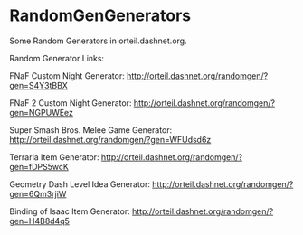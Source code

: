 # RandomGenGenerators
Some Random Generators in orteil.dashnet.org.

Random Generator Links:

FNaF Custom Night Generator:
http://orteil.dashnet.org/randomgen/?gen=S4Y3tBBX

FNaF 2 Custom Night Generator:
http://orteil.dashnet.org/randomgen/?gen=NGPUWEez

Super Smash Bros. Melee Game Generator:
http://orteil.dashnet.org/randomgen/?gen=WFUdsd6z

Terraria Item Generator:
http://orteil.dashnet.org/randomgen/?gen=fDPS5wcK

Geometry Dash Level Idea Generator:
http://orteil.dashnet.org/randomgen/?gen=6Qm3rjiW

Binding of Isaac Item Generator:
http://orteil.dashnet.org/randomgen/?gen=H4B8d4q5
